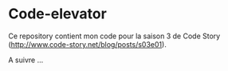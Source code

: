 Code-elevator
=============

Ce repository contient mon code pour la saison 3 de Code Story (http://www.code-story.net/blog/posts/s03e01).

A suivre ...
